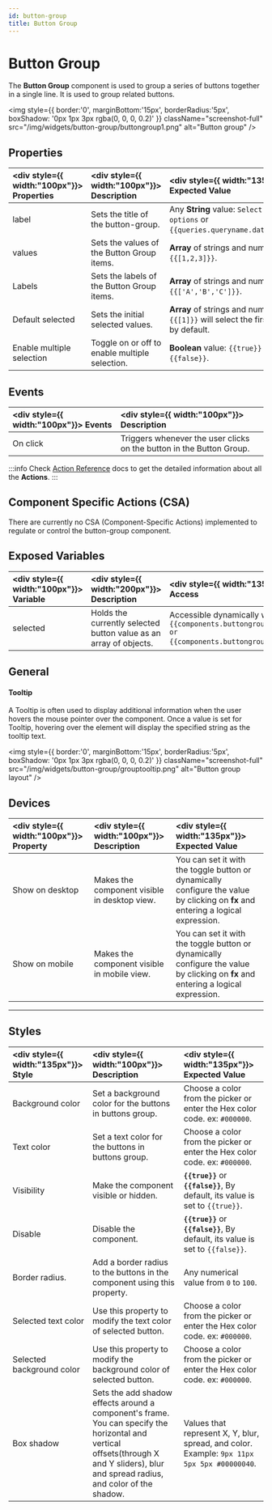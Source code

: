 ```yaml
---
id: button-group
title: Button Group
---
```


# Button Group

The **Button Group** component is used to group a series of buttons together in a single line. It is used to group related buttons.

<div style={{textAlign: 'left'}}>

<img style={{ border:'0', marginBottom:'15px', borderRadius:'5px', boxShadow: '0px 1px 3px rgba(0, 0, 0, 0.2)' }} className="screenshot-full" src="/img/widgets/button-group/buttongroup1.png" alt="Button group" />

</div>

<div style={{paddingTop:'24px'}}>

## Properties

| <div style={{ width:"100px"}}> Properties </div> | <div style={{ width:"100px"}}> Description </div> | <div style={{ width:"135px"}}> Expected Value </div>                                 |
| :----------------------------------------------- | :------------------------------------------------ | :----------------------------------------------------------------------------------- |
| label                                            | Sets the title of the button-group.               | Any **String** value: `Select the options` or `{{queries.queryname.data.text}}`.     |
| values                                           | Sets the values of the Button Group items.        | **Array** of strings and numbers: `{{[1,2,3]}}`.                                     |
| Labels                                           | Sets the labels of the Button Group items.        | **Array** of strings and numbers: `{{['A','B','C']}}`.                               |
| Default selected                                 | Sets the initial selected values.                 | **Array** of strings and numbers: `{{[1]}}` will select the first button by default. |
| Enable multiple selection                        | Toggle on or off to enable multiple selection.    | **Boolean** value: `{{true}}` or `{{false}}`.                                        |

</div>

<div style={{paddingTop:'24px'}}>

## Events

| <div style={{ width:"100px"}}> Events </div> | <div style={{ width:"100px"}}> Description </div>                    |
| :------------------------------------------- | :------------------------------------------------------------------- |
| On click                                     | Triggers whenever the user clicks on the button in the Button Group. |

:::info
Check [Action Reference](/docs/3.5.0-LTS/actions/show-alert) docs to get the detailed information about all the **Actions**.
:::

</div>

<div style={{paddingTop:'24px'}}>

## Component Specific Actions (CSA)

There are currently no CSA (Component-Specific Actions) implemented to regulate or control the button-group component.

</div>

<div style={{paddingTop:'24px'}}>

## Exposed Variables

| <div style={{ width:"100px"}}> Variable </div> | <div style={{ width:"200px"}}> Description </div>                 | <div style={{ width:"135px"}}> How To Access </div>                                                                           |
| :--------------------------------------------- | :---------------------------------------------------------------- | :---------------------------------------------------------------------------------------------------------------------------- |
| selected                                       | Holds the currently selected button value as an array of objects. | Accessible dynamically with JS (for e.g., `{{components.buttongroup1.selected[0]}} or {{components.buttongroup1.selected}}`). |

</div>

<div style={{paddingTop:'24px'}}>

## General

#### Tooltip

A Tooltip is often used to display additional information when the user hovers the mouse pointer over the component. Once a value is set for Tooltip, hovering over the element will display the specified string as the tooltip text.

<div style={{textAlign: 'center'}}>

<img style={{ border:'0', marginBottom:'15px', borderRadius:'5px', boxShadow: '0px 1px 3px rgba(0, 0, 0, 0.2)' }} className="screenshot-full" src="/img/widgets/button-group/grouptooltip.png" alt="Button group layout" />

</div>

</div>

<div style={{paddingTop:'24px'}}>

## Devices

| <div style={{ width:"100px"}}> Property </div> | <div style={{ width:"100px"}}> Description </div> | <div style={{ width:"135px"}}> Expected Value </div>                                                                              |
| :--------------------------------------------- | :------------------------------------------------ | :-------------------------------------------------------------------------------------------------------------------------------- |
| Show on desktop                                | Makes the component visible in desktop view.      | You can set it with the toggle button or dynamically configure the value by clicking on **fx** and entering a logical expression. |
| Show on mobile                                 | Makes the component visible in mobile view.       | You can set it with the toggle button or dynamically configure the value by clicking on **fx** and entering a logical expression. |

</div>

---

<div style={{paddingTop:'24px'}}>

## Styles

| <div style={{ width:"135px"}}> Style </div> | <div style={{ width:"100px"}}> Description </div>                                                                                                                                      | <div style={{ width:"135px"}}> Expected Value </div>                                        |
| :------------------------------------------ | :------------------------------------------------------------------------------------------------------------------------------------------------------------------------------------- | :------------------------------------------------------------------------------------------ |
| Background color                            | Set a background color for the buttons in buttons group.                                                                                                                               | Choose a color from the picker or enter the Hex color code. ex: `#000000`.                  |
| Text color                                  | Set a text color for the buttons in buttons group.                                                                                                                                     | Choose a color from the picker or enter the Hex color code. ex: `#000000`.                  |
| Visibility                                  | Make the component visible or hidden.                                                                                                                                                  | **`{{true}}`** or **`{{false}}`**, By default, its value is set to `{{true}}`.              |
| Disable                                     | Disable the component.                                                                                                                                                                 | **`{{true}}`** or **`{{false}}`**, By default, its value is set to `{{false}}`.             |
| Border radius.                              | Add a border radius to the buttons in the component using this property.                                                                                                               | Any numerical value from `0` to `100`.                                                      |
| Selected text color                         | Use this property to modify the text color of selected button.                                                                                                                         | Choose a color from the picker or enter the Hex color code. ex: `#000000`.                  |
| Selected background color                   | Use this property to modify the background color of selected button.                                                                                                                   | Choose a color from the picker or enter the Hex color code. ex: `#000000`.                  |
| Box shadow                                  | Sets the add shadow effects around a component's frame. You can specify the horizontal and vertical offsets(through X and Y sliders), blur and spread radius, and color of the shadow. | Values that represent X, Y, blur, spread, and color. Example: `9px 11px 5px 5px #00000040`. |

</div>
